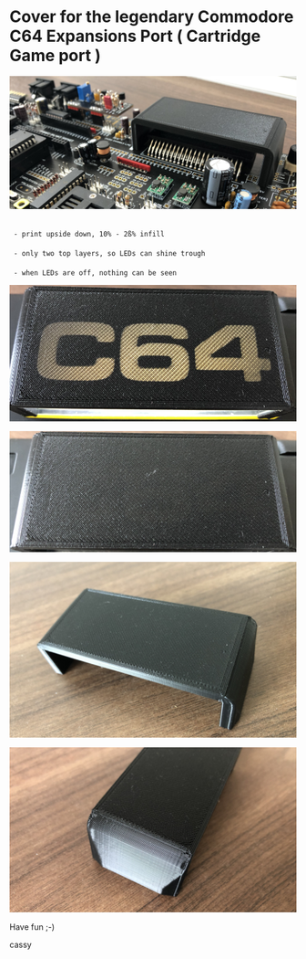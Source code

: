 # Cover for the legendary Commodore C64 Expansions Port ( Cartridge Game port )


<p align="center">
  <img src="cover0.png">
</p>


<code>
 - print upside down, 10% - 2ß% infill
</code>
<code>
 - only two top layers, so LEDs can shine trough
</code>
<code>
 - when LEDs are off, nothing can be seen
</code> 


<p align="center">
  <img src="cover1.png">
</p>

<p align="center">
  <img src="cover2.png">
</p>

<p align="center">
  <img src="cover3.png">
</p>

<p align="center">
  <img src="cover4.png">
</p>



Have fun ;-)

cassy

